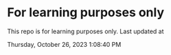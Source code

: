 # For learning purposes only
This repo is for learning purposes only.
Last updated at

Thursday, October 26, 2023 1:08:40 PM

